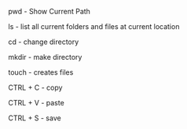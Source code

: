 pwd - Show Current Path

ls - list all current folders and files at current location

cd <directory-name>- change directory

mkdir <name> - make directory

touch <filename> - creates files

CTRL + C - copy

CTRL + V - paste

CTRL + S - save
